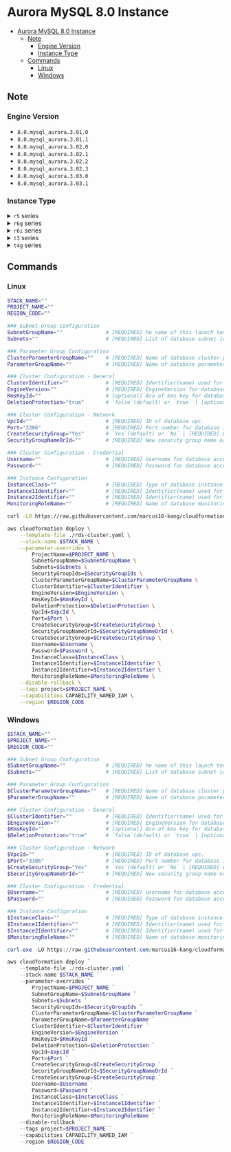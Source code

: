 # Aurora MySQL 8.0 Instance

- [Aurora MySQL 8.0 Instance](#aurora-mysql-80-instance)
  - [Note](#note)
    - [Engine Version](#engine-version)
    - [Instance Type](#instance-type)
  - [Commands](#commands)
    - [Linux](#linux)
    - [Windows](#windows)

## Note

### Engine Version

- `8.0.mysql_aurora.3.01.0`
- `8.0.mysql_aurora.3.01.1`
- `8.0.mysql_aurora.3.02.0`
- `8.0.mysql_aurora.3.02.1`
- `8.0.mysql_aurora.3.02.2`
- `8.0.mysql_aurora.3.02.3`
- `8.0.mysql_aurora.3.03.0`
- `8.0.mysql_aurora.3.03.1`

### Instance Type

<details>
<summary><code>r5</code> series</summary>

- `db.r5.large`
- `db.r5.xlarge`
- `db.r5.2xlarge`
- `db.r5.4xlarge`
- `db.r5.8xlarge`
- `db.r5.12xlarge`
- `db.r5.16xlarge`
- `db.r5.24xlarge`

</details>

<details>
<summary><code>r6g</code> series</summary>

- `db.r6g.large`
- `db.r6g.xlarge`
- `db.r6g.2xlarge`
- `db.r6g.4xlarge`
- `db.r6g.8xlarge`
- `db.r6g.12xlarge`
- `db.r6g.16xlarge`

</details>

<details>
<summary><code>r6i</code> series</summary>

- `db.r6i.large`
- `db.r6i.xlarge`
- `db.r6i.2xlarge`
- `db.r6i.4xlarge`
- `db.r6i.8xlarge`
- `db.r6i.12xlarge`
- `db.r6i.16xlarge`
- `db.r6i.24xlarge`
- `db.r6i.32xlarge`

</details>

<details>
<summary><code>t3</code> series</summary>

- `db.t3.medium`
- `db.t3.large`

</details>

<details>
<summary><code>t4g</code> series</summary>

- `db.t4g.medium`
- `db.t4g.large`

</details>

## Commands

### Linux

``` bash
STACK_NAME=""
PROJECT_NAME=""
REGION_CODE=""

### Subnet Group Configuration
SubnetGroupName=""              # [REQUIRED] he name of this launch template.
Subnets=""                      # [REQUIRED] List of database subnet ids.

### Parameter Group Configuration
ClusterParameterGroupName=""    # [REQUIRED] Name of database cluster parameter group.
ParameterGroupName=""           # [REQUIRED] Name of database parameter group.

### Cluster Configuration - General
ClusterIdentifier=""            # [REQUIRED] Identifier(name) used for database cluster.
EngineVersion=""                # [REQUIRED] EngineVersion for database. (https://docs.aws.amazon.com/AWSCloudFormation/latest/UserGuide/aws-resource-rds-dbcluster.html#cfn-rds-dbcluster-engineversion)
KmsKeyId=""                     # [optional] Arn of kms key for database cluster. (If don't specify this property, use default key.)
DeletionProtection="true"       # `false`(default) or `true` | [optional] State for database deletion protection.

### Cluster Configuration - Network
VpcId=""                        # [REQUIRED] ID of database vpc.
Port="3306"                     # [REQUIRED] Port number for database instance.
CreateSecurityGroup="Yes"       # `Yes`(default) or `No` | [REQUIRED] Create a new security group or using existed security group.
SecurityGroupNameOrId=""        # [REQUIRED] New security group name or existed security group id.

### Cluster Configuration - Credential
Username=""                     # [REQUIRED] Username for database access.
Password=""                     # [REQUIRED] Password for database access.

### Instance Configuration
InstanceClass=""                # [REQUIRED] Type of database instance type.
Instance1Identifier=""          # [REQUIRED] Identifier(name) used for database instance 1 (maybe writer)
Instance2Identifier=""          # [REQUIRED] Identifier(name) used for database instance 2 (maybe reader)
MonitoringRoleName=""           # [REQUIRED] Name of database monitoring iam role.

curl -LO https://raw.githubusercontent.com/marcus16-kang/cloudformation-templates/main/rds/multio-az-cluster/aurora-mysql-8.0-instance/rds-cluster.yaml

aws cloudformation deploy \
    --template-file ./rds-cluster.yaml \
    --stack-name $STACK_NAME \
    --parameter-overrides \
        ProjectName=$PROJECT_NAME \
        SubnetGroupName=$SubnetGroupName \
        Subnets=$Subnets \
        SecurityGroupIds=$SecurityGroupIds \
        ClusterParameterGroupName=$ClusterParameterGroupName \
        ClusterIdentifier=$ClusterIdentifier \
        EngineVersion=$EngineVersion \
        KmsKeyId=$KmsKeyId \
        DeletionProtection=$DeletionProtection \
        VpcId=$VpcId \
        Port=$Port \
        CreateSecurityGroup=$CreateSecurityGroup \
        SecurityGroupNameOrId=$SecurityGroupNameOrId \
        CreateSecurityGroup=$CreateSecurityGroup \
        Username=$Username \
        Password=$Password \
        InstanceClass=$InstanceClass \
        Instance1Identifier=$Instance1Identifier \
        Instance2Identifier=$Instance2Identifier \
        MonitoringRoleName=$MonitoringRoleName \
    --disable-rollback \
    --tags project=$PROJECT_NAME \
    --capabilities CAPABILITY_NAMED_IAM \
    --region $REGION_CODE
```

### Windows

``` powershell
$STACK_NAME=""
$PROJECT_NAME=""
$REGION_CODE=""

### Subnet Group Configuration
$SubnetGroupName=""             # [REQUIRED] he name of this launch template.
$Subnets=""                     # [REQUIRED] List of database subnet ids.

### Parameter Group Configuration
$ClusterParameterGroupName=""   # [REQUIRED] Name of database cluster parameter group.
$ParameterGroupName=""          # [REQUIRED] Name of database parameter group.

### Cluster Configuration - General
$ClusterIdentifier=""           # [REQUIRED] Identifier(name) used for database cluster.
$EngineVersion=""               # [REQUIRED] EngineVersion for database. (https://docs.aws.amazon.com/AWSCloudFormation/latest/UserGuide/aws-resource-rds-dbcluster.html#cfn-rds-dbcluster-engineversion)
$KmsKeyId=""                    # [optional] Arn of kms key for database cluster. (If don't specify this property, use default key.)
$DeletionProtection="true"      # `false`(default) or `true` | [optional] State for database deletion protection.

### Cluster Configuration - Network
$VpcId=""                       # [REQUIRED] ID of database vpc.
$Port="3306"                    # [REQUIRED] Port number for database instance.
$CreateSecurityGroup="Yes"      # `Yes`(default) or `No` | [REQUIRED] Create a new security group or using existed security group.
$SecurityGroupNameOrId=""       # [REQUIRED] New security group name or existed security group id.

### Cluster Configuration - Credential
$Username=""                    # [REQUIRED] Username for database access.
$Password=""                    # [REQUIRED] Password for database access.

### Instance Configuration
$InstanceClass=""               # [REQUIRED] Type of database instance type.
$Instance1Identifier=""         # [REQUIRED] Identifier(name) used for database instance 1 (maybe writer)
$Instance2Identifier=""         # [REQUIRED] Identifier(name) used for database instance 2 (maybe reader)
$MonitoringRoleName=""          # [REQUIRED] Name of database monitoring iam role.

curl.exe -LO https://raw.githubusercontent.com/marcus16-kang/cloudformation-templates/main/rds/multio-az-cluster/aurora-mysql-8.0-instance/rds-cluster.yaml

aws cloudformation deploy `
    --template-file ./rds-cluster.yaml `
    --stack-name $STACK_NAME `
    --parameter-overrides `
        ProjectName=$PROJECT_NAME `
        SubnetGroupName=$SubnetGroupName `
        Subnets=$Subnets `
        SecurityGroupIds=$SecurityGroupIds `
        ClusterParameterGroupName=$ClusterParameterGroupName `
        ParameterGroupName=$ParameterGroupName `
        ClusterIdentifier=$ClusterIdentifier `
        EngineVersion=$EngineVersion `
        KmsKeyId=$KmsKeyId `
        DeletionProtection=$DeletionProtection `
        VpcId=$VpcId `
        Port=$Port `
        CreateSecurityGroup=$CreateSecurityGroup `
        SecurityGroupNameOrId=$SecurityGroupNameOrId `
        CreateSecurityGroup=$CreateSecurityGroup `
        Username=$Username `
        Password=$Password `
        InstanceClass=$InstanceClass `
        Instance1Identifier=$Instance1Identifier `
        Instance2Identifier=$Instance2Identifier `
        MonitoringRoleName=$MonitoringRoleName `
    --disable-rollback `
    --tags project=$PROJECT_NAME `
    --capabilities CAPABILITY_NAMED_IAM `
    --region $REGION_CODE
```